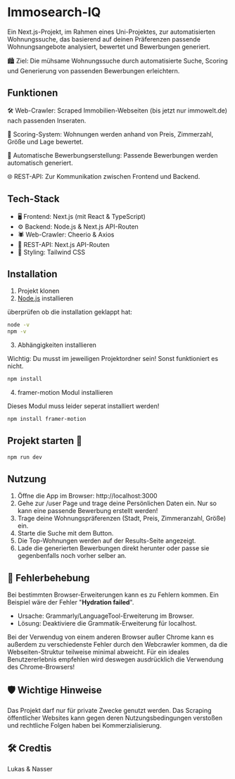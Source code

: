 # Immosearch-IQ

Ein Next.js-Projekt, im Rahmen eines Uni-Projektes, zur automatisierten Wohnungssuche, das basierend auf deinen Präferenzen passende Wohnungsangebote analysiert, bewertet und Bewerbungen generiert.

🏙️ Ziel: Die mühsame Wohnungssuche durch automatisierte Suche, Scoring und Generierung von passenden Bewerbungen erleichtern.

## Funktionen

🛠️ Web-Crawler: Scraped Immobilien-Webseiten (bis jetzt nur immowelt.de) nach passenden Inseraten.

🧠 Scoring-System: Wohnungen werden anhand von Preis, Zimmerzahl, Größe und Lage bewertet.

📩 Automatische Bewerbungserstellung: Passende Bewerbungen werden automatisch generiert.

🌐 REST-API: Zur Kommunikation zwischen Frontend und Backend.


## Tech-Stack

- 🖥️ Frontend: Next.js (mit React & TypeScript)
- ⚙️ Backend: Node.js & Next.js API-Routen
- 🕷️ Web-Crawler: Cheerio & Axios
- 📡 REST-API: Next.js API-Routen
- 🎨 Styling: Tailwind CSS

## Installation

1. Projekt klonen
2. [Node.js](https://nodejs.org/en) installieren

überprüfen ob die installation geklappt hat:
```bash
node -v
npm -v
```
3. Abhängigkeiten installieren

Wichtig: Du musst im jeweiligen Projektordner sein! Sonst funktioniert es nicht.
```bash
npm install
```

4. framer-motion Modul installieren

Dieses Modul muss leider seperat installiert werden!
```bash
npm install framer-motion
```

## Projekt starten 🚀

```bash
npm run dev
```

## Nutzung

1. Öffne die App im Browser: http://localhost:3000
2. Gehe zur /user Page und trage deine Persönlichen Daten ein. Nur so kann eine passende Bewerbung erstellt werden!
3. Trage deine Wohnungspräferenzen (Stadt, Preis, Zimmeranzahl, Größe) ein.
4. Starte die Suche mit dem Button.
5. Die Top-Wohnungen werden auf der Results-Seite angezeigt.
6. Lade die generierten Bewerbungen direkt herunter oder passe sie gegenbenfalls noch vorher selber an.

## 🐞 Fehlerbehebung

Bei bestimmten Browser-Erweiterungen kann es zu Fehlern kommen.
Ein Beispiel wäre der Fehler "**Hydration failed**".
- Ursache: Grammarly/LanguageTool-Erweiterung im Browser.
- Lösung: Deaktiviere die Grammatik-Erweiterung für localhost.

Bei der Verwendug von einem anderen Browser außer Chrome kann es außerdem zu verschiedenste Fehler durch den Webcrawler kommen, da die Webseiten-Struktur teilweise minimal abweicht. Für ein ideales Benutzererlebnis empfehlen wird deswegen ausdrücklich die Verwendung des Chrome-Browsers!

## 🛡️ Wichtige Hinweise

Das Projekt darf nur für private Zwecke genutzt werden. 
Das Scraping öffentlicher Websites kann gegen deren Nutzungsbedingungen verstoßen und rechtliche Folgen haben bei Kommerzialisierung.

## 🛠️ Credtis
Lukas & Nasser
